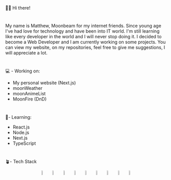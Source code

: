 👋🏻 Hi there!

#
My name is Matthew, Moonbeam for my internet friends. Since young age I've had love for technology and have been into IT world.
I'm still learning like every developer in the world and I will never stop doing it. I decided to become a Web Developer and I am currently working on some projects.
You can view my website, on my repositories, feel free to give me suggestions, I will appreciate a lot.


#
💻 - Working on:
 * My personal website (Next.js)
 * moonWeather
 * moonAnimeList
 * MoonFire (DnD)


#  
🤺- Learning:
* React.js
* Node.js
* Next.js
* TypeScript

# 
🪴- Tech Stack
<p align="center" margin="30px">
  <span><img src="https://cdn.jsdelivr.net/gh/devicons/devicon/icons/typescript/typescript-original.svg" width='6%'></span>
  <span><img src="https://cdn.jsdelivr.net/gh/devicons/devicon/icons/javascript/javascript-original.svg" width='6%'></span>
  <span><img src="https://cdn.jsdelivr.net/gh/devicons/devicon/icons/react/react-original.svg" width='6%'></span>
  <span><img src="https://cdn.jsdelivr.net/gh/devicons/devicon/icons/nodejs/nodejs-original.svg" width='6%'></span>
  <span><img src="https://cdn.jsdelivr.net/gh/devicons/devicon/icons/npm/npm-original-wordmark.svg" width='6%'></span>
  <span><img src="https://cdn.jsdelivr.net/gh/devicons/devicon/icons/nextjs/nextjs-original.svg" width='6%'></span>
  <span><img src="https://cdn.jsdelivr.net/gh/devicons/devicon/icons/vscode/vscode-original.svg" width='6%'></span>
  <span><img src="https://cdn.jsdelivr.net/gh/devicons/devicon/icons/bootstrap/bootstrap-original.svg" width='6%'></span>
  <span><img src="https://cdn.jsdelivr.net/gh/devicons/devicon/icons/git/git-original.svg" width='6%'></span>
</p>

<!-- SVGs Provided by devicons -->
